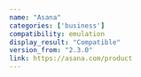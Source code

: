 ```yaml
---
name: "Asana"
categories: ['business']
compatibility: emulation
display_result: "Compatible"
version_from: "2.3.0"
link: https://asana.com/product
---
```

